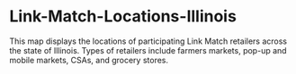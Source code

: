 # Link-Match-Locations-Illinois

This map displays the locations of participating Link Match retailers across the state of Illinois. Types of retailers include farmers markets, pop-up and mobile markets, CSAs, and grocery stores.
